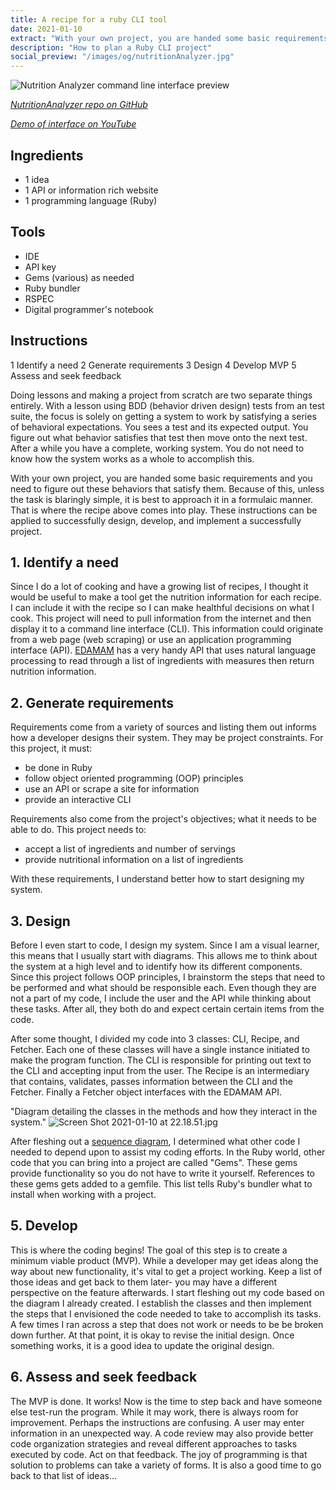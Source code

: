 ```yaml
---
title: A recipe for a ruby CLI tool
date: 2021-01-10
extract: "With your own project, you are handed some basic requirements and you need to figure out these behaviors that satisfy them. Because of this, unless the task is blaringly simple, it is best to approach it in a formulaic manner. That is where the recipe above comes into play."
description: "How to plan a Ruby CLI project"
social_preview: "/images/og/nutritionAnalyzer.jpg"
---
```


<img src="/images/nutritionAnalyzer.gif" alt="Nutrition Analyzer command line interface preview">

*[NutritionAnalyzer repo on GitHub](https://github.com/royemosby/recipe-nutrition-analyzer)*

*[Demo of interface on YouTube](https://youtu.be/Q9cpfR-SmlI)*

## Ingredients

- 1 idea
- 1 API or information rich website
- 1 programming language (Ruby)

## Tools

- IDE
- API key
- Gems (various) as needed
- Ruby bundler
- RSPEC
- Digital programmer's notebook

## Instructions

1  Identify a need
2  Generate requirements
3  Design
4  Develop MVP
5  Assess and seek feedback

Doing lessons and making a project from scratch are two separate things entirely. With a lesson using BDD (behavior driven design) tests from an test suite, the focus is solely on getting a system to work by satisfying a series of behavioral expectations. You sees a test and its expected output. You figure out what behavior satisfies that test then move onto the next test. After a while you have a complete, working system. You do not need to know how the system works as a whole to accomplish this.

With your own project, you are handed some basic requirements and you need to figure out these behaviors that satisfy them. Because of this, unless the task is blaringly simple, it is best to approach it in a formulaic manner. That is where the recipe above comes into play. These instructions can be applied to successfully design, develop, and implement a successfully project.

## 1. Identify a need

Since I do a lot of cooking and have a growing list of recipes, I thought it would be useful to make a tool get the nutrition information for each recipe. I can include it with the recipe so I can make healthful decisions on what I cook. This project will need to pull information from the internet and then display it to a command line interface (CLI). This information could originate from a web page (web scraping) or use an application programming interface (API). [EDAMAM](https://developer.edamam.com/edamam-nutrition-api) has a very handy API that uses natural language processing to read through a list of ingredients with measures then return nutrition information.

## 2. Generate requirements

Requirements come from a variety of sources and listing them out informs how a developer designs their system. They may be project constraints. For this project, it must:

- be done in Ruby
- follow object oriented programming (OOP) principles
- use an API or scrape a site for information
- provide an interactive CLI

Requirements also come from the project's objectives; what it needs to be able to do. This project needs to:

- accept a list of ingredients and number of servings
- provide nutritional information on a list of ingredients

With these requirements, I understand better how to start designing my system.

## 3. Design

Before I even start to code, I design my system. Since I am a visual learner, this means that I usually start with diagrams. This allows me to think about the system at a high level and to identify how its different components. Since this project follows OOP principles, I brainstorm the steps that need to be performed and what should be responsible each. Even though they are not a part of my code, I include the user and the API while thinking about these tasks. After all, they both do and expect certain certain items from the code.

After some thought, I divided my code into 3 classes: CLI, Recipe, and Fetcher. Each one of these classes will have a single instance initiated to make the program function. The CLI is responsible for printing out text to the CLI and accepting input from the user. The Recipe is an intermediary that contains, validates, passes information between the CLI and the Fetcher. Finally a Fetcher object interfaces with the EDAMAM API.

"Diagram detailing the classes in the methods and how they interact in the system."
![Screen Shot 2021-01-10 at 22.18.51.jpg](/images/seq-diagram.jpg)

After fleshing out a [sequence diagram](https://en.wikipedia.org/wiki/Sequence_diagram), I determined what other code I needed to depend upon to assist my coding efforts. In the Ruby world, other code that you can bring into a project are called "Gems". These gems provide functionality so you do not have to write it yourself. References to these gems gets added to a gemfile. This list tells Ruby's bundler what to install when working with a project.

## 5. Develop

This is where the coding begins! The goal of this step is to create a minimum viable product (MVP). While a developer may get ideas along the way about new functionality, it's vital to get a project working. Keep a list of those ideas and get back to them later- you may have a different perspective on the feature afterwards. I start fleshing out my code based on the diagram I already created. I establish the classes and then implement the steps that I envisioned the code needed to take to accomplish its tasks. A few times I ran across a step that does not work or needs to be be broken down further. At that point, it is okay to revise the initial design. Once something works, it is a good idea to update the original design.

## 6. Assess and seek feedback

The MVP is done. It works! Now is the time to step back and have someone else test-run the program. While it may work, there is always room for improvement. Perhaps the instructions are confusing. A user may enter information in an unexpected way. A code review may also provide better code organization strategies and reveal different approaches to tasks executed by code. Act on that feedback. The joy of programming is that solution to problems can take a variety of forms. It is also a good time to go back to that list of ideas...
